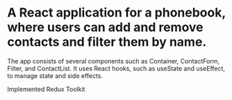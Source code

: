 # A React application for a phonebook, where users can add and remove contacts and filter them by name.

The app consists of several components such as Container, ContactForm, Filter, and ContactList. It uses React hooks, such as useState and useEffect, to manage state and side effects. 

Implemented Redux Toolkit
